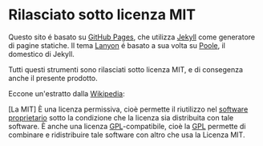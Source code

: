 # Rilasciato sotto licenza  MIT

Questo sito é basato su [GitHub Pages](https://pages.github.com/), che utilizza [Jekyll](http://jekyllrb.com) come generatore di pagine statiche.
Il tema [Lanyon](http://lanyon.getpoole.com/) é basato a sua volta su [Poole](http://getpoole.com), il domestico di  Jekyll.

Tutti questi strumenti sono rilasciati sotto licenza MIT, e di consegenza anche il presente prodotto.

Eccone un'estratto dalla [Wikipedia][1]:

[La MIT] È una licenza permissiva, cioè permette il riutilizzo nel [software proprietario][4] sotto la condizione che la licenza sia distribuita con tale software. È anche una licenza [GPL][5]-compatibile, cioè la [GPL][5] permette di combinare e ridistribuire tale software con altro che usa la Licenza MIT.

[1]: http://it.wikipedia.org/wiki/Licenza_MIT "Licenza MIT dalla Wikipedia"
[4]: http://it.wikipedia.org/wiki/Software_proprietario "Software proprietario"
[5]: http://it.wikipedia.org/wiki/GNU_General_Public_License "GNU General Public License"

